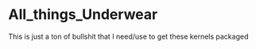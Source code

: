 All_things_Underwear
====================

This is just a ton of bullshit that I need/use to get these kernels packaged